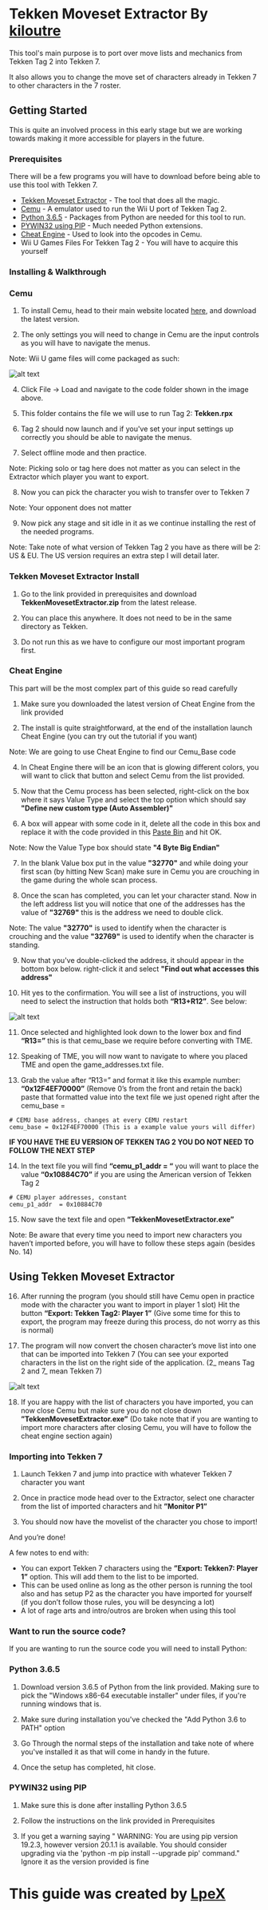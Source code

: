 # Tekken Moveset Extractor By [kiloutre](https://twitter.com/kiloutre) 

This tool's main purpose is to  port over move lists and mechanics from Tekken Tag 2 into Tekken 7.

It also allows you to change the move set of characters already in Tekken 7 to other characters in the 7 roster.

## Getting Started

This is quite an involved process in this early stage but we are working towards making it more accessible for players in the future.


### Prerequisites

There will be a few programs you will have to download before being able to use this tool with Tekken 7.

* [Tekken Moveset Extractor](https://github.com/Kiloutre/TekkenMovesetExtractor/releases/) - The tool that does all the magic.
* [Cemu](https://cemu.info/) - A emulator used to run the Wii U port of Tekken Tag 2.
* [Python 3.6.5](https://www.python.org/downloads/release/python-365/) - Packages from Python are needed for this tool to run.
* [PYWIN32 using PIP](http://www.qarevolution.com/5-step-install-pywin32-using-pip/) - Much needed Python extensions.
* [Cheat Engine](https://www.cheatengine.org/) - Used to look into the opcodes in Cemu.
* Wii U Games Files For Tekken Tag 2 - You will have to acquire this yourself

### Installing & Walkthrough


### Cemu

1. To install Cemu, head to their main website located [here](https://cemu.info/), and download the latest version.

2. The only settings you will need to change in Cemu are the input controls as you will have to navigate the menus.

Note: Wii U game files will come packaged as such:

![alt text](https://i.imgur.com/4D9BFBQ.png)

4. Click File -> Load and navigate to the code folder shown in the image above.

5. This folder contains the file we will use to run Tag 2: **Tekken.rpx**

6. Tag 2 should now launch and if you've set your input settings up correctly you should be able to navigate the menus.

7. Select offline mode and then practice.

Note: Picking solo or tag here does not matter as you can select in the Extractor which player you want to export.

8. Now you can pick the character you wish to transfer over to Tekken 7

Note: Your opponent does not matter

9. Now pick any stage and sit idle in it as we continue installing the rest of the needed programs.

Note: Take note of what version of Tekken Tag 2 you have as there will be 2: US & EU. The US version requires an extra step I will detail later.

### Tekken Moveset Extractor Install

1. Go to the link provided in prerequisites and download **TekkenMovesetExtractor.zip** from the latest release.

2. You can place this anywhere. It does not need to be in the same directory as Tekken.

3. Do not run this as we have to configure our most important program first.

### Cheat Engine

This part will be the most complex part of this guide so read carefully

1. Make sure you downloaded the latest version of Cheat Engine from the link provided

2. The install is quite straightforward, at the end of the installation launch Cheat Engine (you can try out the tutorial if you want)

Note: We are going to use Cheat Engine to find our Cemu_Base code

4. In Cheat Engine there will be an icon that is glowing different colors, you will want to click that button and select Cemu from the list provided.

5. Now that the Cemu process has been selected, right-click on the box where it says Value Type and select the top option which should say **"Define new custom type (Auto Assembler)"**

6. A box will appear with some code in it, delete all the code in this box and replace it with the code provided in this [Paste Bin](https://pastebin.com/U3xSNvVE) and hit OK.

Note: Now the Value Type box should state **"4 Byte Big Endian"** 

7. In the blank Value box put in the value **"32770"** and while doing your first scan (by hitting New Scan) make sure in Cemu you are crouching in the game during the whole scan process.

8. Once the scan has completed, you can let your character stand. Now in the left address list you will notice that one of the addresses has the value of **"32769"** this is the address we need to double click.

Note: The value **"32770"** is used to identify when the character is crouching and the value **"32769"** is used to identify when the character is standing.

9. Now that you've double-clicked the address, it should appear in the bottom box below. right-click it and select **"Find out what accesses this address"** 

10. Hit yes to the confirmation. You will see a list of instructions, you will need to select the instruction that holds both **“R13+R12”**. See below:

![alt text](https://i.imgur.com/cQaoq3c.png)

11. Once selected and highlighted look down to the lower box and find **“R13=”** this is that cemu_base we require before converting with TME.

12. Speaking of TME, you will now want to navigate to where you placed TME and open the game_addresses.txt file.

13. Grab the value after “R13=” and format it like this example number: **“0x12F4EF70000”** (Remove 0’s from the front and retain the back) paste that formatted value into the text file we just opened right after the cemu_base = 

```
# CEMU base address, changes at every CEMU restart
cemu_base = 0x12F4EF70000 (This is a example value yours will differ)
```
**IF YOU HAVE THE EU VERSION OF TEKKEN TAG 2 YOU DO NOT NEED TO FOLLOW THE NEXT STEP**

14. In the text file you will find **“cemu_p1_addr = “** you will want to place the value **“0x10884C70”** if you are using the American version of Tekken Tag 2

```
# CEMU player addresses, constant
cemu_p1_addr  = 0x10884C70
```
15. Now save the text file and open **“TekkenMovesetExtractor.exe”**

Note: Be aware that every time you need to import new characters you haven’t imported before, you will have to follow these steps again (besides No. 14)

## Using Tekken Moveset Extractor

16. After running the program (you should still have Cemu open in practice mode with the character you want to import in player 1 slot) Hit the button **“Export: Tekken Tag2: Player 1”** (Give some time for this to export, the program may freeze during this process, do not worry as this is normal)

17. The program will now convert the chosen character’s move list into one that can be imported into Tekken 7 (You can see your exported characters in the list on the right side of the application. (2_ means Tag 2 and 7_ mean Tekken 7)

![alt text](https://i.imgur.com/8Z67Rc9.png)

18. If you are happy with the list of characters you have imported, you can now close Cemu but make sure you do not close down **”TekkenMovesetExtractor.exe”** (Do take note that if you are wanting to import more characters after closing Cemu, you will have to follow the cheat engine section again)

### Importing into Tekken 7

1. Launch Tekken 7 and jump into practice with whatever Tekken 7 character you want

2. Once in practice mode head over to the Extractor, select one character from the list of imported characters and hit **”Monitor P1”**

3. You should now have the movelist of the character you chose to import!

And you’re done!

A few notes to end with:

* You can export Tekken 7 characters using the **”Export: Tekken7: Player 1”** option. This will add them to the list to be imported.
* This can be used online as long as the other person is running the tool also and has setup P2 as the character you have imported for yourself (if you don’t follow those rules, you will be desyncing a lot)
* A lot of rage arts and intro/outros are broken when using this tool

### Want to run the source code?

If you are wanting to run the source code you will need to install Python:

### Python 3.6.5

1. Download version 3.6.5 of Python from the link provided. Making sure to pick the "Windows x86-64 executable installer" under files, if you're running windows that is.

2. Make sure during installation you've checked the "Add Python 3.6 to PATH" option

3. Go Through the normal steps of the installation and take note of where you've installed it as that will come in handy in the future.

4. Once the setup has completed, hit close.

### PYWIN32 using PIP

1. Make sure this is done after installing Python 3.6.5

2. Follow the instructions on the link provided in Prerequisites

3. If you get a warning saying " WARNING: You are using pip version 19.2.3, however version 20.1.1 is available. You should consider upgrading via the 'python -m pip install --upgrade pip' command." Ignore it as the version provided is fine


# This guide was created by [LpeX](https://twitter.com/mrlpex)
